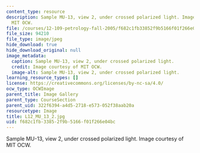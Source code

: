 ```yaml
---
content_type: resource
description: Sample MU-13, view 2, under crossed polarized light. Image courtesy of
  MIT OCW.
file: /courses/12-109-petrology-fall-2005/f682c1fb33852f9b5166f01f266e04bc_L12_MU_13_2.jpg
file_size: 94210
file_type: image/jpeg
hide_download: true
hide_download_original: null
image_metadata:
  caption: Sample MU-13, view 2, under crossed polarized light.
  credit: Image courtesy of MIT OCW.
  image-alt: Sample MU-13, view 2, under crossed polarized light.
learning_resource_types: []
license: https://creativecommons.org/licenses/by-nc-sa/4.0/
ocw_type: OCWImage
parent_title: Image Gallery
parent_type: CourseSection
parent_uid: 322f6394-a4d5-2718-e573-052f38aab20a
resourcetype: Image
title: L12_MU_13_2.jpg
uid: f682c1fb-3385-2f9b-5166-f01f266e04bc
---
```

Sample MU-13, view 2, under crossed polarized light. Image courtesy of MIT OCW.